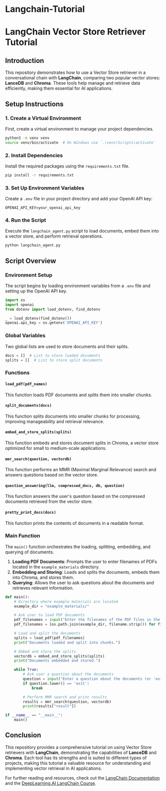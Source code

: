 # Langchain-Tutorial
# LangChain Vector Store Retriever Tutorial

## Introduction

This repository demonstrates how to use a Vector Store retriever in a conversational chain with **LangChain**, comparing two popular vector stores: **LanceDB** and **Chroma**. These tools help manage and retrieve data efficiently, making them essential for AI applications.

## Setup Instructions

### 1. Create a Virtual Environment

First, create a virtual environment to manage your project dependencies.

```bash
python3 -m venv venv
source venv/bin/activate  # On Windows use `.\venv\Scripts\activate`
```

### 2. Install Dependencies

Install the required packages using the `requirements.txt` file.

```bash
pip install -r requirements.txt
```

### 3. Set Up Environment Variables

Create a `.env` file in your project directory and add your OpenAI API key:

```
OPENAI_API_KEY=your_openai_api_key
```

### 4. Run the Script

Execute the `langchain_agent.py` script to load documents, embed them into a vector store, and perform retrieval operations.

```bash
python langchain_agent.py
```

## Script Overview

### Environment Setup

The script begins by loading environment variables from a `.env` file and setting up the OpenAI API key.

```python
import os
import openai
from dotenv import load_dotenv, find_dotenv

_ = load_dotenv(find_dotenv())
openai.api_key = os.getenv('OPENAI_API_KEY')
```

### Global Variables

Two global lists are used to store documents and their splits.

```python
docs = []  # List to store loaded documents
splits = []  # List to store split documents
```

### Functions

#### `load_pdf(pdf_names)`

This function loads PDF documents and splits them into smaller chunks.

#### `split_documents(docs)`

This function splits documents into smaller chunks for processing, improving manageability and retrieval relevance.

#### `embed_and_store_splits(splits)`

This function embeds and stores document splits in Chroma, a vector store optimized for small to medium-scale applications.

#### `mmr_search(question, vectordb)`

This function performs an MMR (Maximal Marginal Relevance) search and answers questions based on the vector store.

#### `question_answering(llm, compressed_docs, db, question)`

This function answers the user's question based on the compressed documents retrieved from the vector store.

#### `pretty_print_docs(docs)`

This function prints the contents of documents in a readable format.

### Main Function

The `main()` function orchestrates the loading, splitting, embedding, and querying of documents.

1. **Loading PDF Documents**: Prompts the user to enter filenames of PDFs located in the `example_materials` directory.
2. **Embedding and Storing**: Loads and splits the documents, embeds them into Chroma, and stores them.
3. **Querying**: Allows the user to ask questions about the documents and retrieves relevant information.

```python
def main():
    # Directory where example materials are located
    example_dir = "example_materials/"

    # Ask user to load PDF documents
    pdf_filenames = input("Enter the filenames of the PDF files in the 'example_materials' directory, separated by commas: ").split(',')
    pdf_filenames = [os.path.join(example_dir, filename.strip()) for filename in pdf_filenames]

    # Load and split the documents
    splits = load_pdf(pdf_filenames)
    print("Documents loaded and split into chunks.")

    # Embed and store the splits
    vectordb = embed_and_store_splits(splits)
    print("Documents embedded and stored.")

    while True:
        # Ask user a question about the documents
        question = input("Enter a question about the documents (or 'exit' to quit): ")
        if question.lower() == 'exit':
            break

        # Perform MMR search and print results
        results = mmr_search(question, vectordb)
        print(results["result"])

if __name__ == "__main__":
    main()
```

## Conclusion

This repository provides a comprehensive tutorial on using Vector Store retrievers with **LangChain**, demonstrating the capabilities of **LanceDB** and **Chroma**. Each tool has its strengths and is suited to different types of projects, making this tutorial a valuable resource for understanding and implementing vector retrieval in AI applications. 

For further reading and resources, check out the [LangChain Documentation](https://api.python.langchain.com/en/latest/) and the [DeepLearning.AI LangChain Course](https://www.deeplearning.ai/short-courses/langchain-chat-with-your-data/).
